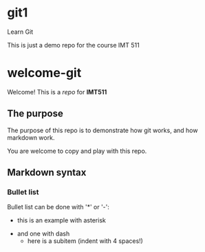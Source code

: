 # git1
Learn Git

This is just a demo repo for the course IMT 511

# welcome-git
Welcome! This is a _repo_ for **IMT511**

## The purpose
The purpose of this repo is to demonstrate how git works,
and how markdown work.

You are welcome to copy and play with this repo.

## Markdown syntax

### Bullet list

Bullet list can be done with '*' or '-':

* this is an example with asterisk
- and one with dash
    * here is a subitem (indent with 4 spaces!)